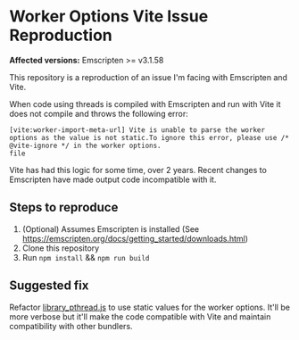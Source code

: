 # Worker Options Vite Issue Reproduction

**Affected versions:** Emscripten >= v3.1.58

This repository is a reproduction of an issue I'm facing with Emscripten and Vite.

When code using threads is compiled with Emscripten and run with Vite it does not compile and throws the following error:

```
[vite:worker-import-meta-url] Vite is unable to parse the worker options as the value is not static.To ignore this error, please use /* @vite-ignore */ in the worker options.
file
```

Vite has had this logic for some time, over 2 years. Recent changes to Emscripten have made output code incompatible with it.

## Steps to reproduce

1. (Optional) Assumes Emscripten is installed (See https://emscripten.org/docs/getting_started/downloads.html)
2. Clone this repository
3. Run `npm install` && `npm run build`

## Suggested fix

Refactor [library_pthread.js](https://github.com/emscripten-core/emscripten/blob/main/src/library_pthread.js) to use static values for the worker options. It'll be more verbose but it'll make the code compatible with Vite and maintain compatibility with other bundlers.
